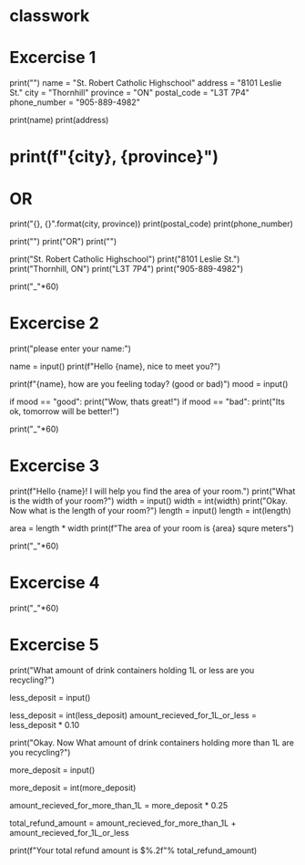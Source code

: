 # classwork

# Excercise 1

print("")
name = "St. Robert Catholic Highschool"
address = "8101 Leslie St."
city = "Thornhill"
province = "ON"
postal_code = "L3T 7P4"
phone_number = "905-889-4982"

print(name)
print(address)
# print(f"{city}, {province}")
# OR
print("{}, {}".format(city, province))
print(postal_code)
print(phone_number)

print("")
print("OR")
print("")

print("St. Robert Catholic Highschool")
print("8101 Leslie St.")
print("Thornhill, ON")
print("L3T 7P4")
print("905-889-4982")

print("_"*60)

# Excercise 2

print("please enter your name:")

name = input()
print(f"Hello {name}, nice to meet you?")

print(f"{name}, how are you feeling today? (good or bad)")
mood = input()

if mood == "good":
  print("Wow, thats great!")
if mood == "bad":
  print("Its ok, tomorrow will be better!")


print("_"*60)

# Excercise 3

print(f"Hello {name}! I will help you find the area of your room.")
print("What is the width of your room?")
width = input()
width = int(width)
print("Okay. Now what is the length of your room?")
length = input()
length = int(length)

area = length * width
print(f"The area of your room is {area} squre meters")

print("_"*60)

# Excercise 4


print("_"*60)

# Excercise 5

print("What amount of drink containers holding 1L or less are you recycling?")

less_deposit = input()

less_deposit = int(less_deposit)
amount_recieved_for_1L_or_less = less_deposit * 0.10

print("Okay. Now What amount of drink containers holding more than 1L are you recycling?")

more_deposit = input()

more_deposit = int(more_deposit)

amount_recieved_for_more_than_1L = more_deposit * 0.25

total_refund_amount = amount_recieved_for_more_than_1L + amount_recieved_for_1L_or_less

print(f"Your total refund amount is $%.2f"% total_refund_amount)

